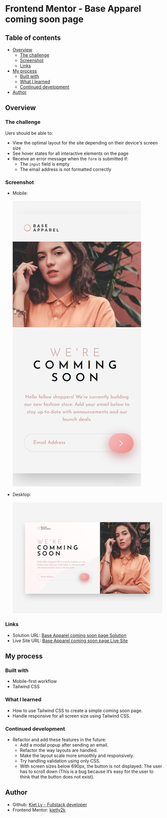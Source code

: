 # Frontend Mentor - Base Apparel coming soon page

## Table of contents

- [Overview](#overview)
  - [The challenge](#the-challenge)
  - [Screenshot](#screenshot)
  - [Links](#links)
- [My process](#my-process)
  - [Built with](#built-with)
  - [What I learned](#what-i-learned)
  - [Continued development](#continued-development)
- [Author](#author)

## Overview

### The challenge

Uers should be able to:
- View the optimal layout for the site depending on their device's screen size
- See hover states for all interactive elements on the page
- Receive an error message when the `form` is submitted if:
  - The `input` field is empty
  - The email address is not formatted correctly

### Screenshot

- Mobile:\
\
![](./images/screenshot-mobile.jpeg)

- Desktop:\
\
![](./images/screenshot-desktop.jpeg)

### Links

- Solution URL: [Base Apparel coming soon page Solution](https://github.com/kietly2k/practiceprojects/tree/production/coming-soon-page)
- Live Site URL: [Base Apparel coming soon page Live Site](https://kietly2k.github.io/practiceprojects/coming-soon-page/index.html)

## My process

### Built with

- Mobile-first workflow
- Tailwind CSS

### What I learned

- How to use Tailwind CSS to create a simple coming soon page.
- Handle responsive for all screen size using Tailwind CSS.

### Continued development

- Refactor and add these features in the future:
  - Add a modal popup after sending an email.
  - Refactor the way layouts are handled.
  - Make the layout scale more smoothly and responsively.
  - Try handling validation using only CSS.
  - With screen sizes below 690px, the button is not displayed. The user has to scroll down (This is a bug because it’s easy for the user to think that the button does not exist). 


## Author

- Github: [Kiet Ly - Fullstack developer](https://github.com/kietly2k)
- Frontend Mentor: [kietly2k](https://www.frontendmentor.io/profile/kietly2k)